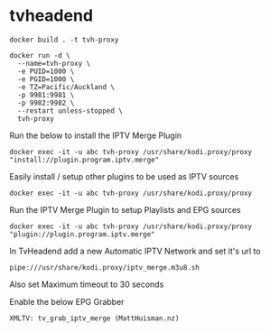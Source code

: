 # tvheadend

```
docker build . -t tvh-proxy

docker run -d \
  --name=tvh-proxy \
  -e PUID=1000 \
  -e PGID=1000 \
  -e TZ=Pacific/Auckland \
  -p 9981:9981 \
  -p 9982:9982 \
  --restart unless-stopped \
  tvh-proxy
```

Run the below to install the IPTV Merge Plugin
```
docker exec -it -u abc tvh-proxy /usr/share/kodi.proxy/proxy "install://plugin.program.iptv.merge"
```

Easily install / setup other plugins to be used as IPTV sources
```
docker exec -it -u abc tvh-proxy /usr/share/kodi.proxy/proxy
```

Run the IPTV Merge Plugin to setup Playlists and EPG sources
```
docker exec -it -u abc tvh-proxy /usr/share/kodi.proxy/proxy "plugin://plugin.program.iptv.merge"
```

In TvHeadend add a new Automatic IPTV Network and set it's url to
```
pipe:///usr/share/kodi.proxy/iptv_merge.m3u8.sh
```
Also set Maximum timeout to 30 seconds

Enable the below EPG Grabber
```
XMLTV: tv_grab_iptv_merge (MattHuisman.nz)
```